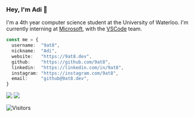 ### Hey, I'm Adi :wave:

I'm a 4th year computer science student at the University of Waterloo. I'm currently interning at [Microsoft](https://github.com/microsoft), with the [VSCode](https://github.com/microsoft/vscode) team.

```typescript
const me = {
  username:  "9at8",
  nickname:  "Adi",
  website:   "https://9at8.dev",
  github:    "https://github.com/9at8",
  linkedin:  "https://linkedin.com/in/9at8",
  instagram: "https://instagram.com/9at8",
  email:     "github@9at8.dev",
}
```

<img src="https://github-readme-stats.vercel.app/api?username=9at8&show_icons=true&count_private=true" />

<img src="https://github-readme-stats.vercel.app/api/top-langs?username=9at8" />

![Visitors](https://visitor-badge.laobi.icu/badge?page_id=9at8.9at8)

